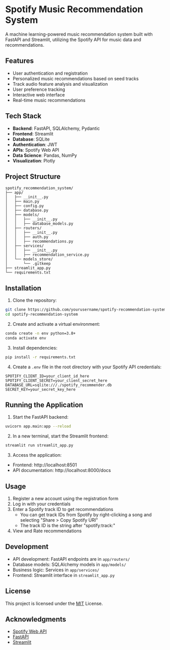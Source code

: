 # Spotify Music Recommendation System

A machine learning-powered music recommendation system built with FastAPI and Streamlit, utilizing the Spotify API for music data and recommendations.

## Features

- User authentication and registration
- Personalized music recommendations based on seed tracks
- Track audio feature analysis and visualization
- User preference tracking
- Interactive web interface
- Real-time music recommendations

## Tech Stack

- **Backend**: FastAPI, SQLAlchemy, Pydantic
- **Frontend**: Streamlit
- **Database**: SQLite
- **Authentication**: JWT
- **APIs**: Spotify Web API
- **Data Science**: Pandas, NumPy
- **Visualization**: Plotly

## Project Structure

```
spotify_recommendation_system/
├── app/
│   ├── __init__.py
│   ├── main.py
│   ├── config.py
│   ├── database.py
│   ├── models/
│   │   ├── __init__.py
│   │   ├── database_models.py
│   ├── routers/
│   │   ├── __init__.py
│   │   ├── auth.py
│   │   ├── recommendations.py
│   ├── services/
│   │   ├── __init__.py
│   │   ├── recommendation_service.py
│   └── models_store/
│       └── .gitkeep
├── streamlit_app.py
└── requirements.txt
```

## Installation

1. Clone the repository:
```bash
git clone https://github.com/yourusername/spotify-recommendation-system.git
cd spotify-recommendation-system
```

2. Create and activate a virtual environment:
```bash
conda create -n env python=3.8+
conda activate env 
```

3. Install dependencies:
```bash
pip install -r requirements.txt
```

4. Create a `.env` file in the root directory with your Spotify API credentials:
```env
SPOTIFY_CLIENT_ID=your_client_id_here
SPOTIFY_CLIENT_SECRET=your_client_secret_here
DATABASE_URL=sqlite:///./spotify_recommender.db
SECRET_KEY=your_secret_key_here
```

## Running the Application

1. Start the FastAPI backend:
```bash
uvicorn app.main:app --reload
```

2. In a new terminal, start the Streamlit frontend:
```bash
streamlit run streamlit_app.py
```

3. Access the application:
- Frontend: http://localhost:8501
- API documentation: http://localhost:8000/docs

## Usage

1. Register a new account using the registration form
2. Log in with your credentials
3. Enter a Spotify track ID to get recommendations
   - You can get track IDs from Spotify by right-clicking a song and selecting "Share > Copy Spotify URI"
   - The track ID is the string after "spotify:track:"
4. View and Rate recommendations 

## Development

- API development: FastAPI endpoints are in `app/routers/`
- Database models: SQLAlchemy models in `app/models/`
- Business logic: Services in `app/services/`
- Frontend: Streamlit interface in `streamlit_app.py`

## License

This project is licensed under the [MIT](https://github.com/NiharP31/Spotify_Recommender_system/blob/main/LICENSE) License.

## Acknowledgments

- [Spotify Web API](https://developer.spotify.com/documentation/web-api/)
- [FastAPI](https://fastapi.tiangolo.com/)
- [Streamlit](https://streamlit.io/)

